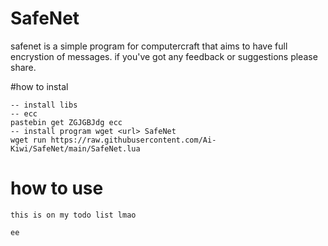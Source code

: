 # SafeNet
safenet is a simple program for computercraft that aims to have full encrystion of messages. if you've got any feedback or suggestions please share.

#how to instal
```
-- install libs
-- ecc
pastebin get ZGJGBJdg ecc
-- install program wget <url> SafeNet
wget run https://raw.githubusercontent.com/Ai-Kiwi/SafeNet/main/SafeNet.lua
```

# how to use
```
this is on my todo list lmao

ee
```
